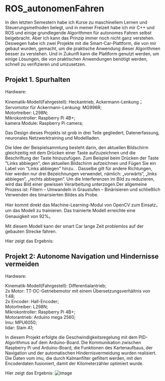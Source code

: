 # ROS_autonomenFahren
  In den letzten Semestern habe ich Kurse zu maschinellem Lernen und Steuerungsmethoden belegt, und in meiner Freizeit habe ich mir C++ und ROS und einige grundlegende Algorithmen für autonomes Fahren selbst beigebracht. Aber ich kann das Prinzip immer noch nicht ganz verstehen. Deswegen habe ich zwei Projekte mit die Smart-Car-Plattform, die von mir gebaut wurden, gemacht, um die praktische Anwendung dieser Algorithmen besser zu verstehen. Und in Zukunft kann die Plattform genutzt werden, um einige Lösungen, die von praktischen Anwendungen benötigt werden, schnell zu verifizieren und umzusetzen.

## Projekt 1. Spurhalten

Hardware:  

  Kinematik-Modell(Fahrgestell): Heckantrieb, Ackermann-Lenkung；  
  Servomotor für Ackermann-Lenkung: MG996R;  
  Motortreiber: L298N;  
  Mikrokontroller: Raspberry Pi 4B+;  
  kamera Module: Raspberry Pi camera;  
  
  Das Design dieses Projekts ist grob in drei Teile gegliedert, Datenerfassung, neuronales Netzwerktraining und Modellladen.
  
  Die Idee der Beispielsammlung besteht darin, den aktuellen Bildschirm gleichzeitig mit dem Drücken einer Taste aufzuzeichnen und die Beschriftung der Taste hinzuzufügen. Zum Beispiel beim Drücken der Taste "Links abbiegen", den aktuellen Bildschirm aufzeichnen und Fügen Sie ein Label von "Links abbiegen" hinzu. . Dasselbe gilt für andere Richtungen, hier werden nur drei Bezeichnungen verwendet, nämlich: „vorwärts“, „links abbiegen“, „rechts abbiegen“. Um die Interferenzen im Bild zu reduzieren, wird das Bild einer gewissen Verarbeitung unterzogen.Der allgemeine Prozess ist: Filtern – Umwandeln in Graustufen – Binärisieren und schließlich Verwenden des binarisierten Bildes als Probe.
  
  Hier kommt direkt das Machine-Learning-Modul von OpenCV zum Einsatz，um das Modell zu trainieren. Das trainierte Modell erreichte eine Genauigkeit von 92%。
  
  Mit diesem Modell kann der smart Car lange Zeit problemlos auf der gebauten Strecke fahren. 
  
  Hier zeigt das Ergebnis:
  

## Projekt 2: Autonome Navigation und Hindernisse vermeiden

Hardware:  

  Kinematik-Modell(Fahrgestell): Differentialantrieb;  
  2x Motor: TT-DC-Getriebemotor mit einem Übersetzungsverhältnis von 1:48;  
  2x Encoder: Hall-Encoder;  
  Motortreiber: L298N;  
  Mikrokontroller: Raspberry Pi 4B+;  
  Motorantrieb: Arduino mega 2560;  
  Imu: MPU6050;  
  lidar: Slam A1;  
  
In diesem Projekt erfolgte die Geschwindigkeitsregelung mit dem PID-Algorithmus auf dem Arduino-Board. Die Kommunikation zwischen Raspberry Pi und Arduino-Board, die Funktionen des Kartenaufbaus, der Navigation und der automatischen Hindernisvermeidung wurden realisiert. Die Daten vom imu, die durch Kalmanfilter gefiltert werden, mit den Encoderdaten fusioniert, damit der Kilometerzähler optimiert wurde.  

Hier zeigt das Ergebnis:
![image](https://github.com/HongshenLiu/ROS_autonomenFahren/blob/master/Smart_car/result.gif)

  

  
  
  
